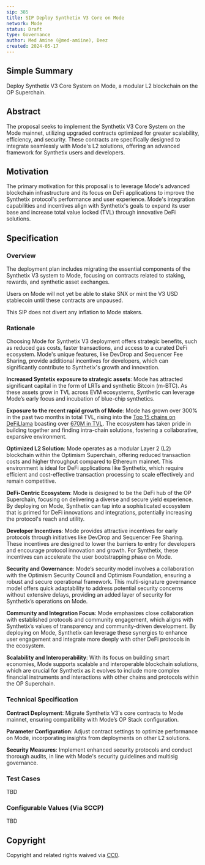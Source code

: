 ```yaml
---
sip: 385
title: SIP Deploy Synthetix V3 Core on Mode
network: Mode
status: Draft
type: Governance
author: Med Amine (@med-amiine), Deez
created: 2024-05-17
---
```


<!--You can leave these HTML comments in your merged SIP and delete the visible duplicate text guides, they will not appear and may be helpful to refer to if you edit it again. -->

## Simple Summary

Deploy Synthetix V3 Core System on Mode, a modular L2 blockchain on the OP Superchain.

## Abstract

<!--A short (~200 word) description of the proposed change, the abstract should clearly describe the proposed change. This is what *will* be done if the SIP is implemented, not *why* it should be done or *how* it will be done. If the SIP proposes deploying a new contract, write, "we propose to deploy a new contract that will do x".-->

The proposal seeks to implement the Synthetix V3 Core System on the Mode mainnet, utilizing upgraded contracts optimized for greater scalability, efficiency, and security. These contracts are specifically designed to integrate seamlessly with Mode's L2 solutions, offering an advanced framework for Synthetix users and developers.

## Motivation

<!--This is the problem statement. This is the *why* of the SIP. It should clearly explain *why* the current state of the protocol is inadequate.  It is critical that you explain *why* the change is needed, if the SIP proposes changing how something is calculated, you must address *why* the current calculation is inaccurate or wrong. This is not the place to describe how the SIP will address the issue!-->

The primary motivation for this proposal is to leverage Mode's advanced blockchain infrastructure and its focus on DeFi applications to improve the Synthetix protocol's performance and user experience. Mode's integration capabilities and incentives align with Synthetix's goals to expand its user base and increase total value locked (TVL) through innovative DeFi solutions.

## Specification

<!--The specification should describe the syntax and semantics of any new feature, there are five sections
1. Overview
2. Rationale
3. Technical Specification
4. Test Cases
5. Configurable Values
-->

### Overview

<!--This is a high level overview of *how* the SIP will solve the problem. The overview should clearly describe how the new feature will be implemented.-->

The deployment plan includes migrating the essential components of the Synthetix V3 system to Mode, focusing on contracts related to staking, rewards, and synthetic asset exchanges.

Users on Mode will not yet be able to stake SNX or mint the V3 USD stablecoin until these contracts are unpaused.

This SIP does not divert any inflation to Mode stakers.

### Rationale

<!--This is where you explain the reasoning behind how you propose to solve the problem. Why did you propose to implement the change in this way, what were the considerations and trade-offs. The rationale fleshes out what motivated the design and why particular design decisions were made. It should describe alternate designs that were considered and related work. The rationale may also provide evidence of consensus within the community, and should discuss important objections or concerns raised during discussion.-->

Choosing Mode for Synthetix V3 deployment offers strategic benefits, such as reduced gas costs, faster transactions, and access to a curated DeFi ecosystem. Mode's unique features, like DevDrop and Sequencer Fee Sharing, provide additional incentives for developers, which can significantly contribute to Synthetix's growth and innovation.

**Increased Syntetix exposure to strategic assets**: Mode has attracted significant capital in the form of LRTs and synthetic Bitcoin (m-BTC). As these assets grow in TVL across EVM ecosystems, Synthetic can leverage Mode’s early focus and incubation of blue-chip synthetics.

**Exposure to the recent rapid growth of Mode**: Mode has grown over 300% in the past two months in total TVL, rising into the [Top 15 chains on DeFiLlama](https://defillama.com/chains "Top 15 chains on DeFiLlama") boasting over [670M in TVL](https://l2beat.com/scaling/projects/mode "670M in TVL"). The ecosystem has taken pride in building together and finding intra-chain solutions, fostering a collaborative, expansive environment.

**Optimized L2 Solution**: Mode operates as a modular Layer 2 (L2) blockchain within the	Optimism Superchain, offering reduced transaction costs and higher throughput compared to Ethereum mainnet. This environment is ideal for DeFi applications like Synthetix, which require efficient and cost-effective transaction processing to scale effectively and remain competitive.

**DeFi-Centric Ecosystem**: Mode is designed to be the DeFi hub of the OP Superchain, focusing on delivering a diverse and secure yield experience. By deploying on Mode, Synthetix can tap into a sophisticated ecosystem that is primed for DeFi innovations and integrations, potentially increasing the protocol's reach and utility.

**Developer Incentives**: Mode provides attractive incentives for early protocols through initiatives like DevDrop and Sequencer Fee Sharing. These incentives are designed to lower the barriers to entry for developers and encourage protocol innovation and growth. For Synthetix, these incentives can accelerate the user bootstrapping phase on Mode.

**Security and Governance**: Mode’s security model involves a collaboration with the Optimism Security Council and Optimism Foundation, ensuring a robust and secure operational framework. This multi-signature governance model offers quick adaptability to address potential security concerns without extensive delays, providing an added layer of security for Synthetix’s operations on Mode.

**Community and Integration Focus**: Mode emphasizes close collaboration with established protocols and community engagement, which aligns with Synthetix’s values of transparency and community-driven development. By deploying on Mode, Synthetix can leverage these synergies to enhance user engagement and integrate more deeply with other DeFi protocols in the ecosystem.

**Scalability and Interoperability**: With its focus on building smart economies, Mode supports scalable and interoperable blockchain solutions, which are crucial for Synthetix as it evolves to include more complex financial instruments and interactions with other chains and protocols within the OP Superchain.

### Technical Specification

<!--The technical specification should outline the public API of the changes proposed. That is, changes to any of the interfaces Synthetix currently exposes or the creations of new ones.-->

**Contract Deployment**: Migrate Synthetix V3's core contracts to Mode mainnet, ensuring compatibility with Mode’s OP Stack configuration.

**Parameter Configuration**: Adjust contract settings to optimize performance on Mode, incorporating insights from deployments on other L2 solutions.

**Security Measures**: Implement enhanced security protocols and conduct thorough audits, in line with Mode's security guidelines and multisig governance.

### Test Cases

<!--Test cases for an implementation are mandatory for SIPs but can be included with the implementation..-->
TBD
### Configurable Values (Via SCCP)

<!--Please list all values configurable via SCCP under this implementation.-->
TBD
## Copyright

Copyright and related rights waived via [CC0](https://creativecommons.org/publicdomain/zero/1.0/).
